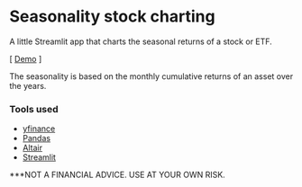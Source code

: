 # Seasonality stock charting

A little Streamlit app that charts the seasonal returns of a stock or ETF. 

[ [Demo](https://thabresh-s-stock-resturns-main-xdaev4.streamlit.app/) ]

The seasonality is based on the monthly cumulative returns of an asset over the years.

### Tools used

- [yfinance](https://github.com/ranaroussi/yfinance)
- [Pandas](https://pandas.pydata.org/)
- [Altair](https://altair-viz.github.io/)
- [Streamlit](https://streamlit.io/)

***NOT A FINANCIAL ADVICE. USE AT YOUR OWN RISK.
